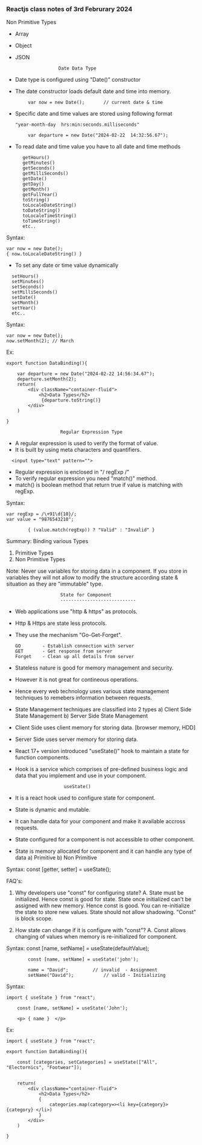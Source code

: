 ### Reactjs class notes of 3rd Februrary 2024

Non Primitive Types

- Array
- Object
- JSON

      				  Date Data Type

- Date type is configured using "Date()" constructor
- The date constructor loads default date and time into memory.

```
        var now = new Date();		// current date & time
```

- Specific date and time values are stored using following format

      "year-month-day  hrs:min:seconds.milliseconds"

```
        var departure = new Date("2024-02-22  14:32:56.67");
```

- To read date and time value you have to all date and time methods

```
      getHours()
      getMinutes()
      getSeconds()
      getMilliSeconds()
      getDate()
      getDay()
      getMonth()
      getFullYear()
      toString()
      toLocaleDateString()
      toDateString()
      toLocaleTimeString()
      toTimeString()
      etc..
```

Syntax:

```
var now = new Date();
{ now.toLocaleDateString() }
```

- To set any date or time value dynamically

```
  setHours()
  setMinutes()
  setSeconds()
  setMilliSeconds()
  setDate()
  setMonth()
  setYear()
  etc..
```

Syntax:

```
var now = new Date();
now.setMonth(2); // March
```

Ex:

```
export function DataBinding(){

    var departure = new Date("2024-02-22 14:56:34.67");
    departure.setMonth(2);
    return(
        <div className="container-fluid">
            <h2>Data Types</h2>
             {departure.toString()}
        </div>
    )

}
```

    					Regular Expression Type

- A regular expression is used to verify the format of value.
- It is built by using meta characters and quantifiers.

```
  <input type="text" pattern="">
```

- Regular expression is enclosed in "/ regExp /"
- To verify regular expression you need "match()" method.
- match() is boolean method that return true if value is matching with regExp.

Syntax:

```
var regExp = /\+91\d{10}/;
var value = "9876543210";

    	{ (value.match(regExp)) ? "Valid" : "Invalid" }
```

Summary: Binding various Types

1. Primitive Types
2. Non Primitive Types

Note: Never use variables for storing data in a component.
If you store in variables they will not allow to modify the structure according state
& situation as they are "immutable" type.

    					State for Component
    					----------------------------

- Web applications use "http & https" as protocols.
- Http & Https are state less protocols.
- They use the mechanism "Go-Get-Forget".

      GO		- Establish connection with server
      GET		- Get response from server
      Forget	- Clean up all details from server

- Stateless nature is good for memory management and security.
- However it is not great for contineous operations.
- Hence every web technology uses various state management techniques to remebers information between requests.
- State Management techniques are classified into 2 types
  a) Client Side State Management
  b) Server Side State Management

- Client Side uses client memory for storing data. [browser memory, HDD]
- Server Side uses server memory for storing data.

- React 17+ version introduced "useState()" hook to maintain a state for function components.
- Hook is a service which comprises of pre-defined business logic and data that you implement and use in your component.

      					useState()

- It is a react hook used to configure state for component.
- State is dynamic and mutable.
- It can handle data for your component and make it available accross requests.
- State configured for a component is not accessible to other component.
- State is memory allocated for component and it can handle any type of data
  a) Primitive
  b) Non Primitive

Syntax:
const [getter, setter] = useState();

FAQ's:

1. Why developers use "const" for configuring state?
   A. State must be initialized. Hence const is good for state.
   State once initialized can't be assigned with new memory. Hence const is good.
   You can re-initialize the state to store new values.
   State should not allow shadowing.
   "Const" is block scope.

2. How state can change if it is configure with "const"?
   A. Const allows changing of values when memory is re-initialized for component.

Syntax:
const [name, setName] = useState(defaultValue);

```
    	const [name, setName] = useState('john');

    	name = "David";			// invalid	- Assignment
    	setName("David");			// valid - Initializing
```

Syntax:

```
import { useState } from "react";

    const [name, setName] = useState('John');

    <p> { name }  </p>
```

Ex:

```
import { useState } from "react";

export function DataBinding(){

    const [categories, setCategories] = useState(["All", "Electornics", "Footwear"]);


    return(
        <div className="container-fluid">
            <h2>Data Types</h2>
            {
                categories.map(category=><li key={category}> {category} </li>)
            }
        </div>
    )

}
```
